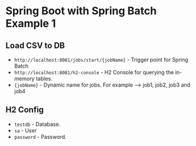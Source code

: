# Spring Boot with Spring Batch Example 1
## Load CSV to DB
- `http://localhost:8081/jobs/start/{jobName}` - Trigger point for Spring Batch
- `http://localhost:8081/h2-console` - H2 Console for querying the in-memory tables.
- `{jobName}` - Dynamic name for jobs. For example --> job1, job2, job3 and job4

## H2 Config
- `testdb` - Database.
- `sa` - User
- `password` - Password.
